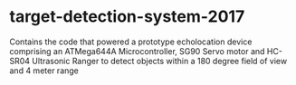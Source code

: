 # target-detection-system-2017
Contains the code that powered a prototype echolocation device comprising an ATMega644A Microcontroller, SG90 Servo motor and HC-SR04 Ultrasonic Ranger to detect objects within a 180 degree field of view and 4 meter range 
